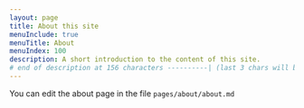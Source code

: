 ```yaml
---
layout: page
title: About this site
menuInclude: true
menuTitle: About
menuIndex: 100
description: A short introduction to the content of this site.
# end of description at 156 characters ----------| (last 3 chars will be replaced by '...' on overflow)
---
```


You can edit the about page in the file `pages/about/about.md`
